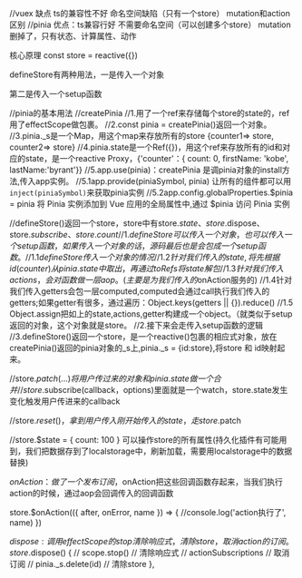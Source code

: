 //vuex 缺点 ts的兼容性不好 命名空间缺陷（只有一个store） mutation和action区别
//pinia 优点：ts兼容行好 不需要命名空间（可以创建多个store） mutation删掉了，只有状态、计算属性、动作

核心原理
const store = reactive({})

defineStore有两种用法，一是传入一个对象

<!-- export const useStore1 = defineStore('counter', {
        state: () => ({ count: 0, firstName: 'kobe', lastName: 'byrant' }),
        getters: {
            doubleCount: (store) => {
            return store.count * 2
            },
            fullName: (store) => store.firstName + ' ' + store.lastName,
        },
        actions: {
            increment() {
            this.count++
            },
        },
    })
-->

第二是传入一个setup函数

<!-- export const useStore2 = defineStore('counter', () => {
        //ref
        const count = ref(0)
        const firstName = ref('kobe')
        const lastName = ref('byrant')
        //getter
        const doubleCount = computed(() => {
            return count.value * 2
        })
        const fullName = computed(() => firstName.value + ' ' + lastName.value)

        //action
        const increment = () => {
            count.value++
        }

        const setFirstName = (newValue) => {
            firstName.value = newValue
        }

        return {
            count,
            doubleCount,
            firstName,
            lastName,
            fullName,
            increment,
            setFirstName,
        }
    })
-->

//pinia的基本用法
//createPinia
//1.用了一个ref来存储每个store的state的，ref用了effectScope做包裹。
//2.const pinia = createPinia()返回一个对象。
//3.pinia.\_s是一个Map，用这个map来存放所有的store {counter1=> store, counter2=> store}
//4.pinia.state是一个Ref({})，用这个ref来存放所有的id和对应的state，是一个reactive Proxy，{'counter'：{ count: 0, firstName: 'kobe', lastName:'byrant'}}
//5.app.use(pinia)：createPinia 是调pinia对象的install方法,传入app实例。
//5.1app.provide(piniaSymbol, pinia) 让所有的组件都可以用 `inject(piniaSymbol)`来获取pinia实例
//5.2app.config.globalProperties.$pinia = pinia 将 Pinia 实例添加到 Vue 应用的全局属性中,通过 $pinia 访问 Pinia 实例

//defineStore()返回一个store，store中有store.$state、store.$dispose、store.$subscribe、store.count
//1.defineStore可以传入一个对象，也可以传入一个setup函数，如果传入一个对象的话，源码最后也是会包成一个setup函数。
//1.1defineStore传入一个对象的情况
//1.2针对我们传入的state,将先根据id(counter)从pinia.state中取出，再通过toRefs将state解包
//1.3针对我们传入actions，会对函数做一层aop。(主要是为我们传入的$onAction服务的)
//1.4针对我们传入getters会包一层computed,computed会通过call执行我们传入的getters;如果getter有很多，通过遍历：Object.keys(getters || {}).reduce()
//1.5 Object.assign把如上的state,actions,getter构建成一个object。（就类似于setup返回的对象，这个对象就是store。
//2.接下来会走传入setup函数的逻辑
//3.defineStore()返回一个store，是一个reactive()包裹的相应式对象，放在createPinia()返回的pinia对象的\_s上,pinia.\_s = {id:store},将store 和 id映射起来。

//store.$patch({...})将用户传过来的对象和pinia.state做一个合并
//store.$subscribe(callback，options)里面就是一个watch，store.state发生变化触发用户传进来的callback

<!-- watch(
        pinia.state,
        (state) => {
            callback({ storeId: id }, state)
        },
        options
    )
-->

//store.$reset({})，拿到用户传入刚开始传入的state，走store.$patch

<!-- store.$reset = function () {
        const newState = state ? state() : {}
        store.$patch((state) => {
            Object.assign(state, newState) // 默认状态覆盖到老状态
        })
    }
-->

//store.$state = { count: 100 } 可以操作store的所有属性(持久化插件有可能用到，我们把数据存到了localstorage中，刷新加载，需要用localstorage中的数据替换)

<!--
  Object.defineProperty(store, '$state', {
     get: () => pinia.state.value[id],
     set: (state) =>
       $patch(($state) => {
         Object.assign($state, state)
       }),
   }) // store上增加$state属性
-->

$onAction：做了一个发布订阅，$onAction把这些回调函数存起来，当我们执行action的时候，通过aop会回调传入的回调函数

store.$onAction(({ after, onError, name }) => {
//console.log('action执行了', name)
})

$dispose:调用effectScope的stop清除响应式，清除store，取消action的订阅。
store.$dispose() {
// scope.stop() // 清除响应式
// actionSubscriptions // 取消订阅
// pinia.\_s.delete(id) // 清除store
},
